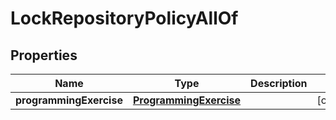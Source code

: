 

# LockRepositoryPolicyAllOf


## Properties

| Name | Type | Description | Notes |
|------------ | ------------- | ------------- | -------------|
|**programmingExercise** | [**ProgrammingExercise**](ProgrammingExercise.md) |  |  [optional] |



